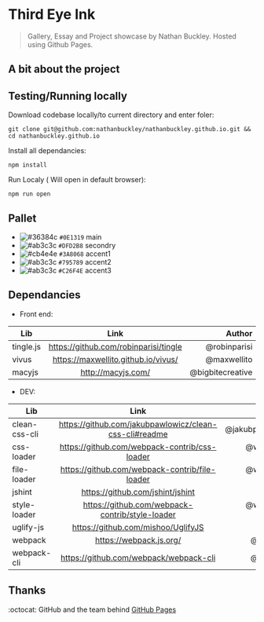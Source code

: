 # Third Eye Ink 

> Gallery, Essay and Project showcase by Nathan Buckley. Hosted using Github Pages.


A bit about the project
-----------------------



Testing/Running locally
------------------------
Download codebase locally/to current directory and enter foler:
```
git clone git@github.com:nathanbuckley/nathanbuckley.github.io.git && cd nathanbuckley.github.io
```

Install all dependancies:
```
npm install
```
Run Localy ( Will open in default browser):
```
npm run open
```


Pallet
------
- ![#36384c](https://placehold.it/15/0E1319/000000?text=+) `#0E1319` main
- ![#ab3c3c](https://placehold.it/15/DFD2B8/000000?text=+) `#DFD2B8` secondry
- ![#cb4e4e](https://placehold.it/15/3A8068/000000?text=+) `#3A8068` accent1
- ![#ab3c3c](https://placehold.it/15/795789/000000?text=+) `#795789` accent2
- ![#ab3c3c](https://placehold.it/15/C26F4E/000000?text=+) `#C26F4E` accent3




Dependancies
-----------------


- Front end: 


| Lib            | Link                                  | Author           |
| -------------- |:-------------------------------------:| ----------------:|
| tingle.js      | https://github.com/robinparisi/tingle | @robinparisi     |
| vivus          | https://maxwellito.github.io/vivus/   | @maxwellito      |
| macyjs         | http://macyjs.com/                    | @bigbitecreative |

- DEV:

| Lib            | Link                                                   | Author           |
| -------------- |:------------------------------------------------------:| ----------------:|
| clean-css-cli  | https://github.com/jakubpawlowicz/clean-css-cli#readme | @jakubpawlowicz  |
| css-loader     | https://github.com/webpack-contrib/css-loader          | @webpack-contrib |
| file-loader    | https://github.com/webpack-contrib/file-loader         | @webpack-contrib |
| jshint         | https://github.com/jshint/jshint                       | @jshint          |
| style-loader   | https://github.com/webpack-contrib/style-loader        | @webpack-contrib |
| uglify-js      | https://github.com/mishoo/UglifyJS                     | @mishoo          |
| webpack        | https://webpack.js.org/                                | @webpack         |
| webpack-cli    | https://github.com/webpack/webpack-cli                 | @webpack         |

Thanks
--------
:octocat: GitHub and the team behind [GitHub Pages](https://pages.github.com/)
